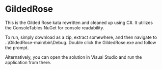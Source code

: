 # GildedRose

This is the Gilded Rose kata rewritten and cleaned up using C#. It utilizes the ConsoleTables NuGet for console readability. 

To run, simply download as a zip, extract somewhere, and then navigate to ..\GildedRose-main\bin\Debug. Double click the GildedRose.exe and follow the prompt.

Alternatively, you can open the solution in Visual Studio and run the application from there.
